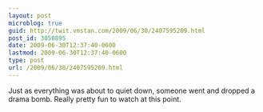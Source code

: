 ```yaml
---
layout: post
microblog: true
guid: http://twit.vmstan.com/2009/06/30/2407595209.html
post_id: 3050895
date: 2009-06-30T12:37:40-0600
lastmod: 2009-06-30T12:37:40-0600
type: post
url: /2009/06/30/2407595209.html
---
```

Just as everything was about to quiet down, someone went and dropped a drama bomb. Really pretty fun to watch at this point.

